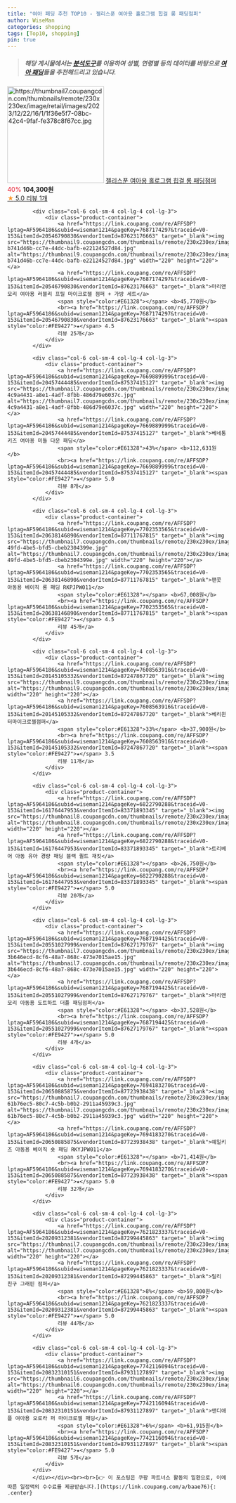 ```yaml
---
title: "여아 패딩 추천 TOP10 - 젤리스푼 여아용 홀로그램 힙걸 롱 패딩점퍼"
author: WiseMan
categories: shopping
tags: [Top10, shopping]
pin: true
---
```


> ##### 해당 게시물에서는 [**분석도구**](https://itemscout.io/)를 이용하여 **성별**, **연령별** 등의 데이터를 바탕으로 [**여아 패딩**](https://link.coupang.com/a/baae76)들을 추천해드리고 있습니다.
<div class="container"><div class="row">
            <div class="col-6 col-sm-4 col-lg-4 col-lg-3">
                <div class="product-container">
                    <a href="https://link.coupang.com/re/AFFSDP?lptag=AF5964186&subid=wiseman1214&pageKey=7778184942&traceid=V0-153&itemId=21016114146&vendorItemId=88147951887" target="_blank"><img src="https://thumbnail7.coupangcdn.com/thumbnails/remote/230x230ex/image/retail/images/2023/12/22/16/1/1f36e5f7-08bc-42c4-9faf-fe378c8f67cc.jpg" alt="https://thumbnail7.coupangcdn.com/thumbnails/remote/230x230ex/image/retail/images/2023/12/22/16/1/1f36e5f7-08bc-42c4-9faf-fe378c8f67cc.jpg" width="220" height="220"></a>
                    <a href="https://link.coupang.com/re/AFFSDP?lptag=AF5964186&subid=wiseman1214&pageKey=7778184942&traceid=V0-153&itemId=21016114146&vendorItemId=88147951887" target="_blank">젤리스푼 여아용 홀로그램 힙걸 롱 패딩점퍼</a>
                    <span style="color:#E61328">40%</span> <b>104,300원</b>
                    <br><a href="https://link.coupang.com/re/AFFSDP?lptag=AF5964186&subid=wiseman1214&pageKey=7778184942&traceid=V0-153&itemId=21016114146&vendorItemId=88147951887" target="_blank"><span style="color:#FE9427">★</span> 5.0
                    리뷰 1개</a>
                </div>
            </div>
            
            <div class="col-6 col-sm-4 col-lg-4 col-lg-3">
                <div class="product-container">
                    <a href="https://link.coupang.com/re/AFFSDP?lptag=AF5964186&subid=wiseman1214&pageKey=7687174297&traceid=V0-153&itemId=20546790830&vendorItemId=87623176663" target="_blank"><img src="https://thumbnail9.coupangcdn.com/thumbnails/remote/230x230ex/image/retail/images/2708979837562189-b741d46b-cc7e-44dc-bafb-e22124527d84.jpg" alt="https://thumbnail9.coupangcdn.com/thumbnails/remote/230x230ex/image/retail/images/2708979837562189-b741d46b-cc7e-44dc-bafb-e22124527d84.jpg" width="220" height="220"></a>
                    <a href="https://link.coupang.com/re/AFFSDP?lptag=AF5964186&subid=wiseman1214&pageKey=7687174297&traceid=V0-153&itemId=20546790830&vendorItemId=87623176663" target="_blank">마리앤모리 여아용 러블리 프릴 마이크로젤 점퍼 + 가방 세트</a>
                    <span style="color:#E61328"></span> <b>45,770원</b>
                    <br><a href="https://link.coupang.com/re/AFFSDP?lptag=AF5964186&subid=wiseman1214&pageKey=7687174297&traceid=V0-153&itemId=20546790830&vendorItemId=87623176663" target="_blank"><span style="color:#FE9427">★</span> 4.5
                    리뷰 25개</a>
                </div>
            </div>
            
            <div class="col-6 col-sm-4 col-lg-4 col-lg-3">
                <div class="product-container">
                    <a href="https://link.coupang.com/re/AFFSDP?lptag=AF5964186&subid=wiseman1214&pageKey=7669889999&traceid=V0-153&itemId=20457444485&vendorItemId=87537415127" target="_blank"><img src="https://thumbnail7.coupangcdn.com/thumbnails/remote/230x230ex/image/retail/images/13713727751545-4c9a4431-a8e1-4adf-8fbb-486d79e6037c.jpg" alt="https://thumbnail7.coupangcdn.com/thumbnails/remote/230x230ex/image/retail/images/13713727751545-4c9a4431-a8e1-4adf-8fbb-486d79e6037c.jpg" width="220" height="220"></a>
                    <a href="https://link.coupang.com/re/AFFSDP?lptag=AF5964186&subid=wiseman1214&pageKey=7669889999&traceid=V0-153&itemId=20457444485&vendorItemId=87537415127" target="_blank">베네통키즈 여아용 미들 다운 패딩</a>
                    <span style="color:#E61328">43%</span> <b>112,631원</b>
                    <br><a href="https://link.coupang.com/re/AFFSDP?lptag=AF5964186&subid=wiseman1214&pageKey=7669889999&traceid=V0-153&itemId=20457444485&vendorItemId=87537415127" target="_blank"><span style="color:#FE9427">★</span> 5.0
                    리뷰 8개</a>
                </div>
            </div>
            
            <div class="col-6 col-sm-4 col-lg-4 col-lg-3">
                <div class="product-container">
                    <a href="https://link.coupang.com/re/AFFSDP?lptag=AF5964186&subid=wiseman1214&pageKey=7702353565&traceid=V0-153&itemId=20638146890&vendorItemId=87711767815" target="_blank"><img src="https://thumbnail7.coupangcdn.com/thumbnails/remote/230x230ex/image/retail/images/2023/11/08/17/7/0538aee4-49fd-4be5-bfd5-cbeb2304399e.jpg" alt="https://thumbnail7.coupangcdn.com/thumbnails/remote/230x230ex/image/retail/images/2023/11/08/17/7/0538aee4-49fd-4be5-bfd5-cbeb2304399e.jpg" width="220" height="220"></a>
                    <a href="https://link.coupang.com/re/AFFSDP?lptag=AF5964186&subid=wiseman1214&pageKey=7702353565&traceid=V0-153&itemId=20638146890&vendorItemId=87711767815" target="_blank">팬콧 아동용 베이직 롱 패딩 RKPJPW011</a>
                    <span style="color:#E61328"></span> <b>67,008원</b>
                    <br><a href="https://link.coupang.com/re/AFFSDP?lptag=AF5964186&subid=wiseman1214&pageKey=7702353565&traceid=V0-153&itemId=20638146890&vendorItemId=87711767815" target="_blank"><span style="color:#FE9427">★</span> 4.5
                    리뷰 45개</a>
                </div>
            </div>
            
            <div class="col-6 col-sm-4 col-lg-4 col-lg-3">
                <div class="product-container">
                    <a href="https://link.coupang.com/re/AFFSDP?lptag=AF5964186&subid=wiseman1214&pageKey=7608563916&traceid=V0-153&itemId=20145105332&vendorItemId=87247867720" target="_blank"><img src="https://thumbnail9.coupangcdn.com/thumbnails/remote/230x230ex/image/vendor_inventory/f533/90f469d62d6283b9136c9f77d651d9d46b2389ca1391882d364fb70142c7.jpg" alt="https://thumbnail9.coupangcdn.com/thumbnails/remote/230x230ex/image/vendor_inventory/f533/90f469d62d6283b9136c9f77d651d9d46b2389ca1391882d364fb70142c7.jpg" width="220" height="220"></a>
                    <a href="https://link.coupang.com/re/AFFSDP?lptag=AF5964186&subid=wiseman1214&pageKey=7608563916&traceid=V0-153&itemId=20145105332&vendorItemId=87247867720" target="_blank">베리윈터마이크로젤점퍼</a>
                    <span style="color:#E61328">33%</span> <b>37,900원</b>
                    <br><a href="https://link.coupang.com/re/AFFSDP?lptag=AF5964186&subid=wiseman1214&pageKey=7608563916&traceid=V0-153&itemId=20145105332&vendorItemId=87247867720" target="_blank"><span style="color:#FE9427">★</span> 3.5
                    리뷰 11개</a>
                </div>
            </div>
            
            <div class="col-6 col-sm-4 col-lg-4 col-lg-3">
                <div class="product-container">
                    <a href="https://link.coupang.com/re/AFFSDP?lptag=AF5964186&subid=wiseman1214&pageKey=6822790288&traceid=V0-153&itemId=16176447953&vendorItemId=83371893345" target="_blank"><img src="https://thumbnail8.coupangcdn.com/thumbnails/remote/230x230ex/image/vendor_inventory/1433/c74a3826e22ae127d291c45ad0d9d0b8778ee15e1f618fc63fad71bc13b6.jpg" alt="https://thumbnail8.coupangcdn.com/thumbnails/remote/230x230ex/image/vendor_inventory/1433/c74a3826e22ae127d291c45ad0d9d0b8778ee15e1f618fc63fad71bc13b6.jpg" width="220" height="220"></a>
                    <a href="https://link.coupang.com/re/AFFSDP?lptag=AF5964186&subid=wiseman1214&pageKey=6822790288&traceid=V0-153&itemId=16176447953&vendorItemId=83371893345" target="_blank">트리베어 아동 유아 경량 패딩 블랙 퀼트 재킷</a>
                    <span style="color:#E61328"></span> <b>26,750원</b>
                    <br><a href="https://link.coupang.com/re/AFFSDP?lptag=AF5964186&subid=wiseman1214&pageKey=6822790288&traceid=V0-153&itemId=16176447953&vendorItemId=83371893345" target="_blank"><span style="color:#FE9427">★</span> 5.0
                    리뷰 20개</a>
                </div>
            </div>
            
            <div class="col-6 col-sm-4 col-lg-4 col-lg-3">
                <div class="product-container">
                    <a href="https://link.coupang.com/re/AFFSDP?lptag=AF5964186&subid=wiseman1214&pageKey=7687194425&traceid=V0-153&itemId=20551027999&vendorItemId=87627179767" target="_blank"><img src="https://thumbnail7.coupangcdn.com/thumbnails/remote/230x230ex/image/retail/images/2708881753856535-3b646ecd-8cf6-48a7-868c-473e7015ae15.jpg" alt="https://thumbnail7.coupangcdn.com/thumbnails/remote/230x230ex/image/retail/images/2708881753856535-3b646ecd-8cf6-48a7-868c-473e7015ae15.jpg" width="220" height="220"></a>
                    <a href="https://link.coupang.com/re/AFFSDP?lptag=AF5964186&subid=wiseman1214&pageKey=7687194425&traceid=V0-153&itemId=20551027999&vendorItemId=87627179767" target="_blank">마리앤모리 아동용 도트하트 더플 패딩점퍼</a>
                    <span style="color:#E61328"></span> <b>37,528원</b>
                    <br><a href="https://link.coupang.com/re/AFFSDP?lptag=AF5964186&subid=wiseman1214&pageKey=7687194425&traceid=V0-153&itemId=20551027999&vendorItemId=87627179767" target="_blank"><span style="color:#FE9427">★</span> 5.0
                    리뷰 4개</a>
                </div>
            </div>
            
            <div class="col-6 col-sm-4 col-lg-4 col-lg-3">
                <div class="product-container">
                    <a href="https://link.coupang.com/re/AFFSDP?lptag=AF5964186&subid=wiseman1214&pageKey=7694183270&traceid=V0-153&itemId=20650885875&vendorItemId=87723938438" target="_blank"><img src="https://thumbnail7.coupangcdn.com/thumbnails/remote/230x230ex/image/retail/images/595836442501619-61b76ec5-80c7-4c5b-b0b2-2911a45939c3.jpg" alt="https://thumbnail7.coupangcdn.com/thumbnails/remote/230x230ex/image/retail/images/595836442501619-61b76ec5-80c7-4c5b-b0b2-2911a45939c3.jpg" width="220" height="220"></a>
                    <a href="https://link.coupang.com/re/AFFSDP?lptag=AF5964186&subid=wiseman1214&pageKey=7694183270&traceid=V0-153&itemId=20650885875&vendorItemId=87723938438" target="_blank">예일키즈 아동용 베이직 숏 패딩 RKYJPW011</a>
                    <span style="color:#E61328"></span> <b>71,414원</b>
                    <br><a href="https://link.coupang.com/re/AFFSDP?lptag=AF5964186&subid=wiseman1214&pageKey=7694183270&traceid=V0-153&itemId=20650885875&vendorItemId=87723938438" target="_blank"><span style="color:#FE9427">★</span> 5.0
                    리뷰 32개</a>
                </div>
            </div>
            
            <div class="col-6 col-sm-4 col-lg-4 col-lg-3">
                <div class="product-container">
                    <a href="https://link.coupang.com/re/AFFSDP?lptag=AF5964186&subid=wiseman1214&pageKey=7621823337&traceid=V0-153&itemId=20209312381&vendorItemId=87299445863" target="_blank"><img src="https://thumbnail7.coupangcdn.com/thumbnails/remote/230x230ex/image/vendor_inventory/844b/38ab11a499795418a39aef846a149602eb2a15ac26c28c4c1805e612f1f6.jpg" alt="https://thumbnail7.coupangcdn.com/thumbnails/remote/230x230ex/image/vendor_inventory/844b/38ab11a499795418a39aef846a149602eb2a15ac26c28c4c1805e612f1f6.jpg" width="220" height="220"></a>
                    <a href="https://link.coupang.com/re/AFFSDP?lptag=AF5964186&subid=wiseman1214&pageKey=7621823337&traceid=V0-153&itemId=20209312381&vendorItemId=87299445863" target="_blank">릴리 친구 그래핀 점퍼</a>
                    <span style="color:#E61328">8%</span> <b>59,800원</b>
                    <br><a href="https://link.coupang.com/re/AFFSDP?lptag=AF5964186&subid=wiseman1214&pageKey=7621823337&traceid=V0-153&itemId=20209312381&vendorItemId=87299445863" target="_blank"><span style="color:#FE9427">★</span> 5.0
                    리뷰 44개</a>
                </div>
            </div>
            
            <div class="col-6 col-sm-4 col-lg-4 col-lg-3">
                <div class="product-container">
                    <a href="https://link.coupang.com/re/AFFSDP?lptag=AF5964186&subid=wiseman1214&pageKey=7742116094&traceid=V0-153&itemId=20832310151&vendorItemId=87931127897" target="_blank"><img src="https://thumbnail6.coupangcdn.com/thumbnails/remote/230x230ex/image/rs_quotation_api/fnhoo6tf/8c391cd3ed5344dba3ff5396daec8e5b.jpg" alt="https://thumbnail6.coupangcdn.com/thumbnails/remote/230x230ex/image/rs_quotation_api/fnhoo6tf/8c391cd3ed5344dba3ff5396daec8e5b.jpg" width="220" height="220"></a>
                    <a href="https://link.coupang.com/re/AFFSDP?lptag=AF5964186&subid=wiseman1214&pageKey=7742116094&traceid=V0-153&itemId=20832310151&vendorItemId=87931127897" target="_blank">앤디애플 여아용 오로라 퍼 마이크로젤 패딩</a>
                    <span style="color:#E61328">6%</span> <b>61,915원</b>
                    <br><a href="https://link.coupang.com/re/AFFSDP?lptag=AF5964186&subid=wiseman1214&pageKey=7742116094&traceid=V0-153&itemId=20832310151&vendorItemId=87931127897" target="_blank"><span style="color:#FE9427">★</span> 5.0
                    리뷰 5개</a>
                </div>
            </div>
            </div></div><br><br>[👉 이 포스팅은 쿠팡 파트너스 활동의 일환으로, 이에 따른 일정액의 수수료를 제공받습니다.](https://link.coupang.com/a/baae76){: .center}